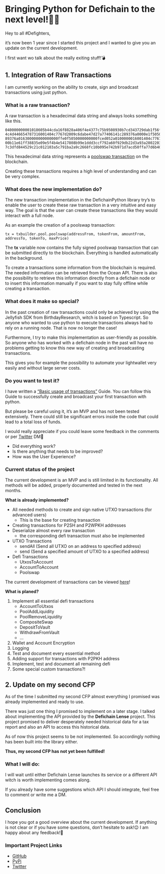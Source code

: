 # Bringing Python for Defichain to the next level!🚀🐍

Hey to all #Defighters,

it’s now been 1 year since I started this project and I wanted to give you an update on the current development.

I first want wo talk about the really exiting stuff!💣

## 1. Integration of Raw Transactions

I am currently working on the ability to create, sign and broadcast transactions using just python. 

### What is a raw transaction?

A raw transaction is a hexadecimal data string and always looks something like this. 

```
040000000001018605b44cda16f8828a406f4e4377c75b9508930b7cd343729dab1f56fbe19d1d0100000000ffffffff020000000000000000506a
4c4d446654787316001404c7767d2009c6dabe47d27a77406141c289376a0000e1f5050000000016001404c7767d2009c6dabe47d27a77406141c2
89376a016300000000000000ffe0f5050000000000fced052a0100000016001404c7767d2009c6dabe47d27a77406141c289376a00024830450221
00b11e61ff38835e09e5f4b4e5417808b99e1ddd3ccf792a60f929db22d3a93a2802203a3a69be756a4451e9461b1d795a13f0c837e104cc708101
7c3dfd844529c21c012103a5c791ba2a9c2668fc10b095e742b971d7acd50ffa77d6b40b9974937cb6064e00000000
```

This hexadecimal data string represents a [poolswap transaction](https://defiscan.live/transactions/1fcbdcd1b18753fb24dcaeb259fffeb84123e29e04db688b37522fbe8ce49365?network=TestNet) 
on the blockchain.

Creating these transactions requires a high level of understanding and can be very complex.

### What does the new implementation do?

The new transaction implementation in the DefichainPython library try’s to enable the user to create these raw 
transaction in a very intuitive and easy way. The goal is that the user can create these transactions like they would 
interact with a full node.

As an example the creation of a poolswap transaction:

```
tx = txbuilder.pool.poolswap(addressFrom, tokenFrom, amountFrom, addressTo, tokenTo, maxPrice)
```

The **tx** variable now contains the fully signed poolswap transaction that can be submitted directly to the blockchain. 
Everything is handled automatically in the background. 

To create a transactions some information from the blockchain is required. The needed information can be retrieved from 
the Ocean API. There is also the possibility to retrieve this information directly from a defichain node or to 
insert this information manually if you want to stay fully offline while creating a transaction.

### What does it make so special?

In the past creation of raw transactions could only be achieved by using the Jellyfish SDK from BirthdayResearch, witch 
is based on Typescript. So anyone who wanted to use python to execute transactions always had to rely on a running node. 
That is now no longer the case!

Furthermore, I try to make this implementation as user-friendly as possible. So anyone who has worked with a defichain 
node in the past will have no problems getting to know this new way of creating and broadcasting transactions.

This gives you for example the possibility to automate your lightwallet very easily and without large server costs.

### Do you want to test it?

I have written a [“Basic usage of transactions”](https://docs.defichain-python.de/build/html/additional/basicUsageOfRawTransactions.html#) 
Guide. You can follow this Guide to successfully create and broadcast your first transaction with python.

But please be careful using it, it’s an MVP and has not been tested extensively. There could still be significant errors 
inside the code that could lead to a total loss of funds.

I would really appreciate if you could leave some feedback in the comments or per [Twitter](https://twitter.com/Intr0c) 
DM🙂
- Did everything work?
- Is there anything that needs to be improved?
- How was the User Experience?

### Current status of the project

The current development is an MVP and is still limited in its functionality. All methods will be added, properly 
documented and tested in the next months.

**What is already implemented?**

- All needed methods to create and sign native UTXO transactions (for advanced users)
    - This is the base for creating transaction
- Creating transactions for P2SH and P2WPKH addresses
- Deserialize almost every raw transaction
    - the corresponding defi transaction must also be implemented
- UTXO Transactions
    - sendAll (Send all UTXO on an address to specified address)
    - send (Send a specified amount of UTXO to a specified address)
- Defi Transactions
    - UtxosToAccount
    - AccountToAccount
    - Poolswap

The current development of transactions can be viewed 
[here](https://github.com/eric-volz/DefichainPython/tree/main/defichain/transactions)!

**What is planed?**

1. Implement all essential defi transactions
    - AccountToUtxos
    - PoolAddLiquidity
    - PoolRemoveLiquidity
    - CompositeSwap
    - DepositToVault
    - WithdrawFromVault
    - ...
2. Wallet and Account Encryption
3. Logging
4. Test and document every essential method
5. Adding support for transactions with P2PKH address
6. Implement, test and document all remaining defi
7. Some special custom transactions?!

## 2. Update on my second CFP

As of the time I submitted my second CFP almost everything I promised was already implemented and ready to use. 

There was just one thing I promised to implement on a later stage. I talked about implementing the API provided by 
the **Defichain Lense** project. This project promised to deliver desperately needed historical data for a tax report 
and also an API to access this historical data.

As of now this project seems to be not implemented. So accordingly nothing has been built into the library either.

**Thus, my second CFP has not yet been fulfilled!**

### What I will do:

I will wait until either Defichain Lense launches its service or a different API witch is worth implementing comes 
along.

If you already have some suggestions which API I should integrate, feel free to comment or write me a DM.

## Conclusion

I hope you got a good overview about the current development. If anything is not clear or if you have some questions, 
don’t hesitate to ask!😉 I am happy about any feedback!🙂

### Important Project Links

- [GitHub](https://github.com/eric-volz/DefichainPython)
- [PyPi](https://pypi.org/project/defichain/)
- [Twitter](https://twitter.com/Intr0c)